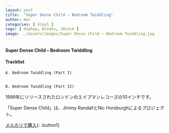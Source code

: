 ```yaml
---
layout: post
title:  "Super Dense Child – Bedroom Twiddling"
author: mmr
categories: [ Vinyl ]
tags: [ Hiphop, Breaks, 10inch ]
image: ../assets/images/Super Dense Child – Bedroom Twiddling.jpg
---
```


#### Super Dense Child – Bedroom Twiddling

#### Tracklist
```md
A. Bedroom Twiddling (Part I)


B. Bedroom Twiddling (Part II)
```

1999年にリリースされたロンドンのエイプマンレコーズの10インチです。

「Super Dense Child」は、Jimmy RandallとNic Horsburghによるプロジェクト。


[メルカリで購入](https://jp.mercari.com/item/m41293882699){: .button1}

